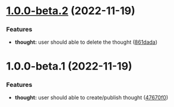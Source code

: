 # [1.0.0-beta.2](https://github.com/brb07/release-demo/compare/v1.0.0-beta.1...v1.0.0-beta.2) (2022-11-19)


### Features

* **thought:** user should able to delete the thought ([861dada](https://github.com/brb07/release-demo/commit/861dada889d80a8b0c6dcff0fbcf61e48cd43546))

# 1.0.0-beta.1 (2022-11-19)


### Features

* **thought:** user should able to create/publish thought ([47670f0](https://github.com/brb07/release-demo/commit/47670f05823c69763c1e0533b745cc90c0e80c69))
